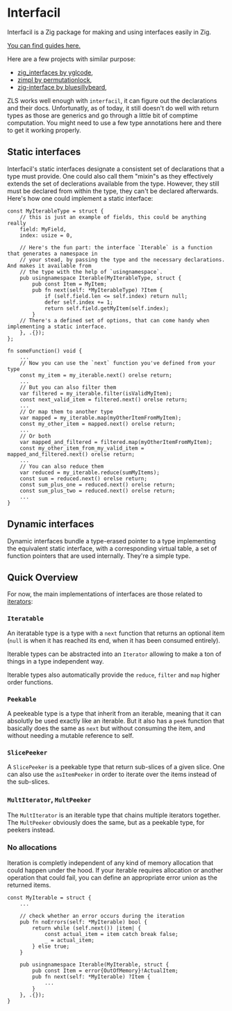 # Interfacil

Interfacil is a Zig package for making and using interfaces easily in Zig.

[You can find guides here.](src/guides)

Here are a few projects with similar purpose:

- [zig_interfaces by yglcode](https://github.com/yglcode/zig_interfaces),
- [zimpl by permutationlock](https://github.com/permutationlock/zimpl),
- [zig-interface by bluesillybeard](https://github.com/bluesillybeard/zig-interface),

ZLS works well enough with `interfacil`, it can figure out the declarations and their docs. Unfortunatly, as of today, it still doesn't do well with return types as those are generics and go through a little bit of comptime computation. You might need to use a few type annotations here and there to get it working properly.

## Static interfaces

Interfacil's static interfaces designate a consistent set of declarations that a type must provide. One could also call them "mixin"s as they effectively extends the set of declerations available from the type. However, they still must be declared from within the type, they can't be declared afterwards. Here's how one could implement a static interface:

```zig
const MyIterableType = struct {
    // this is just an example of fields, this could be anything really
    field: MyField,
    index: usize = 0,

    // Here's the fun part: the interface `Iterable` is a function that generates a namespace in
    // your stead, by passing the type and the necessary declarations. And makes it available from
    // the type with the help of `usingnamespace`.
    pub usingnamespace Iterable(MyIterableType, struct {
        pub const Item = MyItem;
        pub fn next(self: *MyIterableType) ?Item {
            if (self.field.len <= self.index) return null;
            defer self.index += 1;
            return self.field.getMyItem(self.index);
        }
    // There's a defined set of options, that can come handy when implementing a static interface.
    }, .{});
};

fn someFunction() void {
    ...
    // Now you can use the `next` function you've defined from your type
    const my_item = my_iterable.next() orelse return;
    ...
    // But you can also filter them
    var filtered = my_iterable.filter(isValidMyItem);
    const next_valid_item = filtered.next() orelse return;
    ...
    // Or map them to another type
    var mapped = my_iterable.map(myOtherItemFromMyItem);
    const my_other_item = mapped.next() orelse return;
    ...
    // Or both
    var mapped_and_filtered = filtered.map(myOtherItemFromMyItem);
    const my_other_item_from_my_valid_item = mapped_and_filtered.next() orelse return;
    ...
    // You can also reduce them
    var reduced = my_iterable.reduce(sumMyItems);
    const sum = reduced.next() orelse return;
    const sum_plus_one = reduced.next() orelse return;
    const sum_plus_two = reduced.next() orelse return;
    ...
}
```

## Dynamic interfaces

Dynamic interfaces bundle a type-erased pointer to a type implementing the equivalent static interface, with a corresponding virtual table, a set of function pointers that are used internally. They're a simple type.

## Quick Overview

For now, the main implementations of interfaces are those related to [iterators](https://github.com/Dok8tavo/Interfacil/blob/0.2.0/src/iteration.zig):

### `Iteratable`

An iteratable type is a type with a `next` function that returns an optional item (`null` is when it has reached its end, when it has been consumed entirely).

Iterable types can be abstracted into an `Iterator` allowing to make a ton of things in a type independent way.

Iterable types also automatically provide the `reduce`, `filter` and `map` higher order functions.

### `Peekable`

A peekeable type is a type that inherit from an iterable, meaning that it can absolutly be used exactly like an iterable. But it also has a `peek` function that basically does the same as `next` but without consuming the item, and without needing a mutable reference to self.

### `SlicePeeker`

A `SlicePeeker` is a peekable type that return sub-slices of a given slice. One can also use the `asItemPeeker` in order to iterate over the items instead of the sub-slices.

### `MultIterator`, `MultPeeker`

The `MultIterator` is an iterable type that chains multiple iterators together. The `MultPeeker` obviously does the same, but as a peekable type, for peekers instead.

### No allocations

Iteration is completly independent of any kind of memory allocation that could happen under the hood. If your iterable requires allocation or another operation that could fail, you can define an appropriate error union as the returned items.

```zig
const MyIterable = struct {
    ...

    // check whether an error occurs during the iteration
    pub fn noErrors(self: *MyIterable) bool {
        return while (self.next()) |item| {
            const actual_item = item catch break false;
            _ = actual_item;
        } else true;
    }

    pub usingnamespace Iterable(MyIterable, struct {
        pub const Item = error{OutOfMemory}!ActualItem;
        pub fn next(self: *MyIterable) ?Item {
            ...
        }
    }, .{});
}


```

